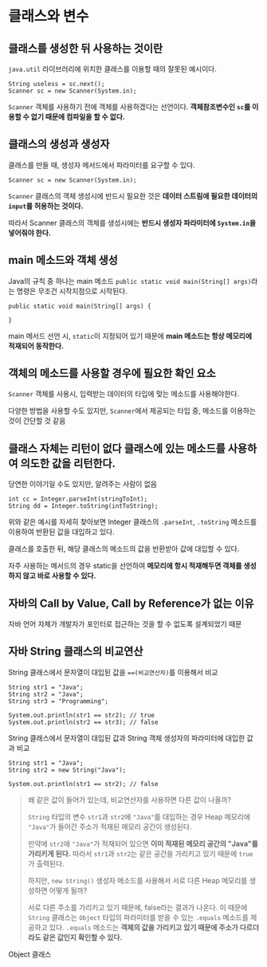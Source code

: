 클래스와 변수
=

클래스를 생성한 뒤 사용하는 것이란
-

`java.util` 라이브러리에 위치한 클래스를 이용할 때의 잘못된 예시이다.

```
String useless = sc.next();
Scanner sc = new Scanner(System.in);
```

`Scanner` 객체를 사용하기 전에 객체를 사용하겠다는 선언이다. **객체참조변수인 `sc`를 이용할 수 없기 때문에 컴파일을 할 수 없다.**

클래스의 생성과 생성자
-

클래스를 만들 때, 생성자 메서드에서 파라미터를 요구할 수 있다.

```
Scanner sc = new Scanner(System.in);
```

`Scanner` 클래스의 객체 생성시에 반드시 필요한 것은 **데이터 스트림에 필요한 데이터의 `input`를 허용하는 것이다.**

따라서 Scanner 클래스의 객체를 생성시에는 **반드시 생성자 파라미터에 `System.in`을 넣어줘야 한다.**

main 메소드와 객체 생성
-
Java의 규칙 중 하나는 main 메소드 `public static void main(String[] args)`라는 명령은 무조건 시작지점으로 시작된다. 

```
public static void main(String[] args) {

}
```

main 메서드 선언 시, `static`이 지정되어 있기 때문에 **main 메소드는 항상 메모리에 적재되어 동작한다.**


객체의 메소드를 사용할 경우에 필요한 확인 요소
-

`Scanner` 객체를 사용시, 입력받는 데이터의 타입에 맞는 메소드를 사용해야한다.

다양한 방법을 사용할 수도 있지만, `Scanner`에서 제공되는 타입 중, 메소드를 이용하는 것이 간단할 것 같음

클래스 자체는 리턴이 없다 클래스에 있는 메소드를 사용하여 의도한 값을 리턴한다.
-

당연한 이야기일 수도 있지만, 알려주는 사람이 없음

```
int cc = Integer.parseInt(stringToInt);
String dd = Integer.toString(intToString);
```

위와 같은 예시를 자세히 찾아보면 Integer 클래스의 `.parseInt`, `.toString` 메소드를 이용하여 반환된 값을 대입하고 있다.

클래스를 호출한 뒤, 해당 클래스의 메소드의 값을 반환받아 값에 대입할 수 있다.

자주 사용하는 메서드의 경우 static을 선언하여 **메모리에 항시 적재해두면 객체를 생성하지 않고 바로 사용할 수 있다.**

자바의 Call by Value, Call by Reference가 없는 이유
-

자바 언어 자체가 개발자가 포인터로 접근하는 것을 할 수 없도록 설계되었기 때문

자바 String 클래스의 비교연산
-

String 클래스에서 문자열이 대입된 값을 `==(비교연산자)`를 이용해서 비교 

```
String str1 = "Java";
String str2 = "Java";
String str3 = "Programming";

System.out.println(str1 == str2); // true
System.out.println(str2 == str3); // false
```

String 클래스에서 문자열이 대입된 값과 String 객체 생성자의 파라미터에 대입한 값과 비교

```
String str1 = "Java";
String str2 = new String("Java");

System.out.println(str1 == str2); // false
```
> 왜 같은 값이 들어가 있는데, 비교연산자를 사용하면 다른 값이 나올까?
>
> `String` 타입의 변수 `str1`과 `str2`에 `"Java"`를 대입하는 경우 Heap 메모리에 `"Java"`가 들어간 주소가 적재된 메모리 공간이 생성된다.
>
> 만약에 `str2`에 `"Java"`가 적재되어 있으면 **이미 적재된 메모리 공간의 "Java"를 가리키게 된다.** 따라서 `str1`과 `str2`는 같은 공간을 가리키고 있기 때문에 `true`가 출력된다.
>
> 하지만, `new String()` 생성자 메소드를 사용해서 서로 다른 Heap 메모리를 생성하면 어떻게 될까?
>
> 서로 다른 주소를 가리키고 있기 때문에, false라는 결과가 나온다. 이 때문에 `String` 클래스는 `Object` 타입의 파라미터를 받을 수 있는 `.equals` 메소드를 제공하고 있다. `.equals` 메소드는 **객체의 값을 가리키고 있기 때문에 주소가 다르더라도 같은 값인지 확인할 수 있다.**



Object 클래스 
